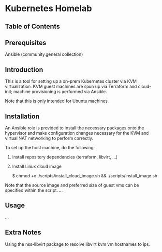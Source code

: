 # Kubernetes Homelab

## Table of Contents

## Prerequisites
Ansible (community.general collection)

## Introduction

This is a tool for setting up a on-prem Kubernetes cluster via KVM virtualization. KVM guest machines are spun up via Terraform and cloud-init; machine provisioning is performed via Ansible.

Note that this is only intended for Ubuntu machines.

## Installation

An Ansible role is provided to install the necessary packages onto the hypervisor and make configuration changes necessary for the KVM and virtual NAT networking to perform correctly.

To set up the host machine, do the following:

1. Install repository dependencies (terraform, libvirt, ...)

2. Install Linux cloud image

	$ chmod +x ./scripts/install_cloud_image.sh && ./scripts/install_image.sh

Note that the source image and preferred size of guest vms can be specified within the script.
...

## Usage

...

## Extra Notes

Using the nss-libvirt package to resolve libvirt kvm vm hostnames to ips.
